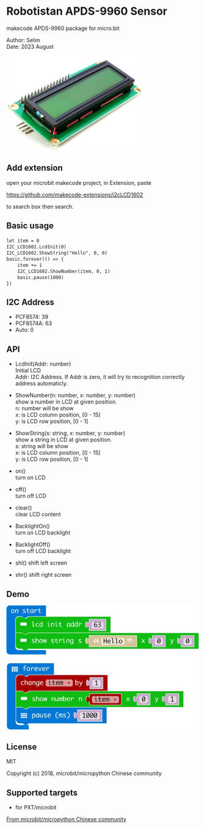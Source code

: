 # Robotistan APDS-9960 Sensor

makecode APDS-9960 package for micro:bit  

Author: Selim  
Date:   2023 August 
  
![](lcd.jpg)

## Add extension

open your microbit makecode project, in Extension, paste  

https://github.com/makecode-extensions/i2cLCD1602  

to search box then search.

## Basic usage

```
let item = 0
I2C_LCD1602.LcdInit(0)
I2C_LCD1602.ShowString("Hello", 0, 0)
basic.forever(() => {
    item += 1
    I2C_LCD1602.ShowNumber(item, 0, 1)
    basic.pause(1000)
})
```


## I2C Address  
- PCF8574: 39  
- PCF8574A: 63  
- Auto: 0

## API

- LcdInit(Addr: number)  
Initial LCD  
Addr: I2C Address. If Addr is zero, it will try to recognition correctly address automaticly.  

- ShowNumber(n: number, x: number, y: number)  
show a number in LCD at given position.  
n: number will be show  
x: is LCD column position, [0 - 15]  
y: is LCD row position, [0 - 1]  

- ShowString(s: string, x: number, y: number)  
show a string in LCD at given position.  
s: string will be show  
x: is LCD column position, [0 - 15]  
y: is LCD row position, [0 - 1]  

- on()  
turn on LCD  

- off()  
turn off LCD  

- clear()  
clear LCD content  

- BacklightOn()  
turn on LCD backlight  

- BacklightOff()  
turn off LCD backlight  

- shl()
shift left screen

- shr()
shift right screen


## Demo

![](demo.jpg)

## License

MIT

Copyright (c) 2018, microbit/micropython Chinese community  

## Supported targets

* for PXT/microbit


[From microbit/micropython Chinese community](https://www.micropython.org.cn)
